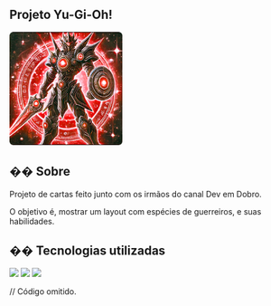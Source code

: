 ## Projeto Yu-Gi-Oh!

<img width="200px"
            src="src/imagens/cosmos-sentinel.png"
            alt="Cosmos Sentinel, o Guardião Galáctico"
            class="imagem-carta"
          />

<h2>�� Sobre</h2>
<p>Projeto de cartas feito junto com os irmãos do canal Dev em Dobro. 
<p>O objetivo é, mostrar um layout com espécies de guerreiros, e suas habilidades.</p>  

## �� Tecnologias utilizadas

<div>
  <img src="https://img.shields.io/badge/HTML-239120?style=for-the-badge&logo=html5&logoColor=white">
  <img src="https://img.shields.io/badge/CSS-239120?&style=for-the-badge&logo=css3&logoColor=white">
  <img src="https://img.shields.io/badge/JavaScript-F7DF1E?style=for-the-badge&logo=javascript&logoColor=black">
</div>

// Código omitido. 
